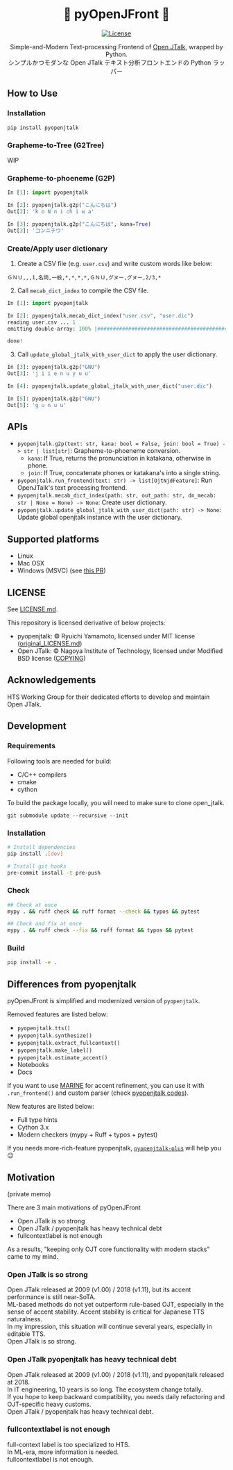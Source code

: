 <div align="center">

# 📃 pyOpenJFront 🔡 <!-- omit in toc -->

[![License](http://img.shields.io/badge/license-MIT-brightgreen.svg?style=flat)](LICENSE.md)

Simple-and-Modern Text-processing Frontend of [Open JTalk](http://open-jtalk.sp.nitech.ac.jp/), wrapped by Python.  
シンプルかつモダンな Open JTalk テキスト分析フロントエンドの Python ラッパー
</div>

## How to Use
### Installation

```
pip install pyopenjtalk
```

### Grapheme-to-Tree (G2Tree)
WIP

### Grapheme-to-phoeneme (G2P)

```py
In [1]: import pyopenjtalk

In [2]: pyopenjtalk.g2p("こんにちは")
Out[2]: 'k o N n i ch i w a'

In [3]: pyopenjtalk.g2p("こんにちは", kana=True)
Out[3]: 'コンニチワ'
```

### Create/Apply user dictionary

1. Create a CSV file (e.g. `user.csv`) and write custom words like below:

```csv
ＧＮＵ,,,1,名詞,一般,*,*,*,*,ＧＮＵ,グヌー,グヌー,2/3,*
```

2. Call `mecab_dict_index` to compile the CSV file.

```python
In [1]: import pyopenjtalk

In [2]: pyopenjtalk.mecab_dict_index("user.csv", "user.dic")
reading user.csv ... 1
emitting double-array: 100% |###########################################|

done!
```

3. Call `update_global_jtalk_with_user_dict` to apply the user dictionary.

```python
In [3]: pyopenjtalk.g2p("GNU")
Out[3]: 'j i i e n u y u u'

In [4]: pyopenjtalk.update_global_jtalk_with_user_dict("user.dic")

In [5]: pyopenjtalk.g2p("GNU")
Out[5]: 'g u n u u'
```

## APIs
- `pyopenjtalk.g2p(text: str, kana: bool = False, join: bool = True) -> str | list[str]`: Grapheme-to-phoeneme conversion.
  - `kana`: If True, returns the pronunciation in katakana, otherwise in phone.
  - `join`: If True, concatenate phones or katakana's into a single string.
- `pyopenjtalk.run_frontend(text: str) -> list[OjtNjdFeature]`: Run OpenJTalk's text processing frontend.
- `pyopenjtalk.mecab_dict_index(path: str, out_path: str, dn_mecab: str | None = None) -> None`: Create user dictionary.
- `pyopenjtalk.update_global_jtalk_with_user_dict(path: str) -> None`: Update global openjtalk instance with the user dictionary.

## Supported platforms

- Linux
- Mac OSX
- Windows (MSVC) (see [this PR](https://github.com/r9y9/pyopenjtalk/pull/13))

## LICENSE
See [LICENSE.md](./LICENSE.md).  

This repository is licensed derivative of below projects:

- pyopenjtalk: © Ryuichi Yamamoto, licensed under MIT license ([original_LICENSE.md](./docs/original_LICENSE.md))
- Open JTalk: © Nagoya Institute of Technology, licensed under Modified BSD license ([COPYING](https://github.com/r9y9/open_jtalk/blob/1.10/src/COPYING))

## Acknowledgements

HTS Working Group for their dedicated efforts to develop and maintain Open JTalk.

## Development

### Requirements
Following tools are needed for build:

- C/C++ compilers
- cmake
- cython

To build the package locally, you will need to make sure to clone open_jtalk.

```
git submodule update --recursive --init
```

### Installation
```bash
# Install dependencies
pip install .[dev]

# Install git hooks
pre-commit install -t pre-push
```

### Check
```bash
## Check at once
mypy . && ruff check && ruff format --check && typos && pytest

## Check and fix at once
mypy . && ruff check --fix && ruff format && typos && pytest
```

### Build
```bash
pip install -e .
```

## Differences from pyopenjtalk
pyOpenJFront is simplified and modernized version of `pyopenjtalk`.  

Removed features are listed below:  

- `pyopenjtalk.tts()`
- `pyopenjtalk.synthesize()`
- `pyopenjtalk.extract_fullcontext()`
- `pyopenjtalk.make_label()`
- `pyopenjtalk.estimate_accent()`
- Notebooks
- Docs

If you want to use [MARINE](https://github.com/6gsn/marine) for accent refinement, you can use it with `.run_frontend()` and custom parser (check [pyopenjtalk codes](https://github.com/r9y9/pyopenjtalk/blob/0f0fc44e782a8134cd9a51d80b57b48a7c95bb80/pyopenjtalk/__init__.py#L140-L159)).  

New features are listed below:

- Full type hints
- Cython 3.x
- Modern checkers (mypy + Ruff + typos + pytest)

If you needs more-rich-feature pyopenjtalk, [`pyopenjtalk-plus`](https://github.com/tsukumijima/pyopenjtalk-plus) will help you 😉


## Motivation
(private memo)  

There are 3 main motivations of pyOpenJFront

- Open JTalk is so strong
- Open JTalk / pyopenjtalk has heavy technical debt
- fullcontextlabel is not enough

As a results, "keeping only OJT core functionality with modern stacks" came to my mind.  

### Open JTalk is so strong
Open JTalk released at 2009 (v1.00) / 2018 (v1.11), but its accent performance is still near-SoTA.  
ML-based methods do not yet outperform rule-based OJT, especially in the sense of accent stability. Accent stability is critical for Japanese TTS naturalness.  
In my impression, this situation will continue several years, especially in editable TTS.  
Open JTalk is so strong.  

### Open JTalk pyopenjtalk has heavy technical debt
Open JTalk released at 2009 (v1.00) / 2018 (v1.11), and pyopenjtalk released at 2018.  
In IT engineering, 10 years is so long. The ecosystem change totally.  
If you hope to keep backward compatibility, you needs daily refactoring and OJT-specific heavy customs.  
Open JTalk / pyopenjtalk has heavy technical debt.  

### fullcontextlabel is not enough
full-context label is too specialized to HTS.  
In ML-era, more information is needed.  
fullcontextlabel is not enough.
